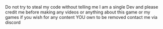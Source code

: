 Do not try to steal my code without telling me I am a single  Dev and please credit me before  making  any videos or anything about  this game or my games if you wish for any content  YOU own to be removed contact me via discord 
